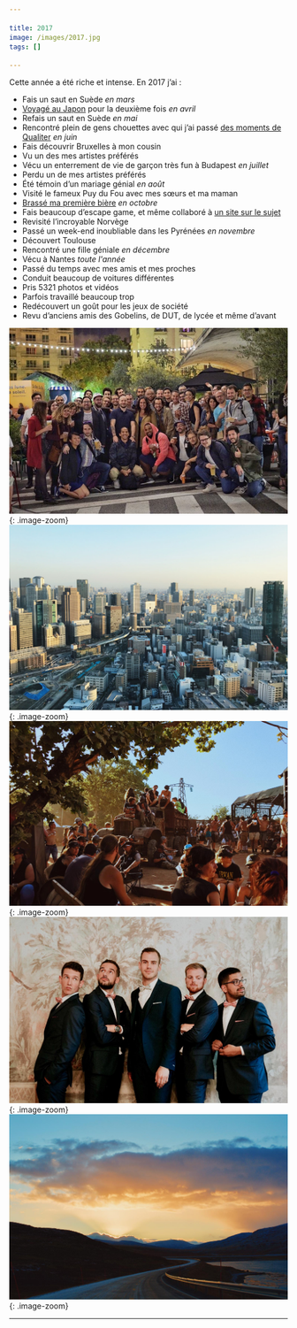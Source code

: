 ```yaml
---

title: 2017
image: /images/2017.jpg
tags: []

---
```


Cette année a été riche et intense. En 2017 j’ai :

- Fais un saut en Suède *en mars*
- [Voyagé au Japon](https://www.youtube.com/watch?v=7UGam-JivLo) pour la deuxième fois *en avril*
- Refais un saut en Suède *en mai*
- Rencontré plein de gens chouettes avec qui j’ai passé [des moments de Qualiter](http://forum.dequaliter.com/t/qamp-2017-3-jours-de-camping-0-barre-de-reseau-billetterie-en-ligne/2065) *en juin*
- Fais découvrir Bruxelles à mon cousin
- Vu un des mes artistes préférés
- Vécu un enterrement de vie de garçon très fun à Budapest *en juillet*
- Perdu un de mes artistes préférés
- Été témoin d’un mariage génial *en août*
- Visité le fameux Puy du Fou avec mes sœurs et ma maman
- [Brassé ma première bière](https://www.youtube.com/watch?v=3WRB4Y0e2-4) *en octobre*
- Fais beaucoup d’escape game, et même collaboré à [un site sur le sujet](http://backtotheroom.com/)
- Revisité l’incroyable Norvège
- Passé un week-end inoubliable dans les Pyrénées *en novembre*
- Découvert Toulouse
- Rencontré une fille géniale *en décembre*
- Vécu à Nantes *toute l'année*
- Passé du temps avec mes amis et mes proches
- Conduit beaucoup de voitures différentes
- Pris 5321 photos et vidéos
- Parfois travaillé beaucoup trop
- Redécouvert un goût pour les jeux de société
- Revu d’anciens amis des Gobelins, de DUT, de lycée et même d’avant

<!-- http://forum.dequaliter.com/t/qamp-le-report/2222 -->
<!-- http://forum.dequaliter.com/t/qamp-2-le-debrief/2710 -->

![qualiter](/images/2017/qualiter.jpg){: .image-zoom}
![osaka](/images/2017/osaka.jpg){: .image-zoom}
![hellfest](/images/2017/hellfest.jpg){: .image-zoom}
![wedding](/images/2017/wedding.jpg){: .image-zoom}
![norway](/images/2017/norway.jpg){: .image-zoom}

____
